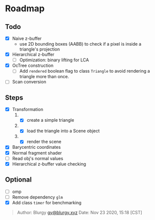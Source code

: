 # Roadmap

## Todo

- [x] Naive z-buffer
  - use 2D bounding boxes (AABB) to check if a pixel is inside a triangle's
    projection
- [x] Hierarchical z-buffer
  - [ ] Optimization: binary lifting for LCA
- [x] OcTree construction
  - [ ] Add `rendered` boolean flag to class `Triangle` to avoid rendering a
        triangle more than once.
- [ ] Scan conversion

## Steps

- [x] Transformation
  1. - [x] create a simple triangle
  2. - [x] load the triangle into a Scene object
  3. - [x] render the scene
- [x] Barycentric coordinates
- [x] Normal fragment shader
- [ ] Read obj's normal values
- [x] Hierarchical z-buffer value checking

## Optional

- [ ] omp
- [ ] Remove dependency `glm`
- [x] Add class `timer` for benchmarking

> Author: Blurgy <gy@blurgy.xyz>
> Date:   Nov 23 2020, 15:18 [CST]
